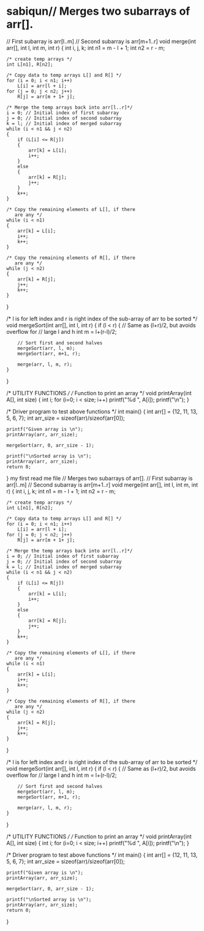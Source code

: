 # sabiqun// Merges two subarrays of arr[]. 
// First subarray is arr[l..m] 
// Second subarray is arr[m+1..r] 
void merge(int arr[], int l, int m, int r) 
{ 
    int i, j, k; 
    int n1 = m - l + 1; 
    int n2 =  r - m; 
  
    /* create temp arrays */
    int L[n1], R[n2]; 
  
    /* Copy data to temp arrays L[] and R[] */
    for (i = 0; i < n1; i++) 
        L[i] = arr[l + i]; 
    for (j = 0; j < n2; j++) 
        R[j] = arr[m + 1+ j]; 
  
    /* Merge the temp arrays back into arr[l..r]*/
    i = 0; // Initial index of first subarray 
    j = 0; // Initial index of second subarray 
    k = l; // Initial index of merged subarray 
    while (i < n1 && j < n2) 
    { 
        if (L[i] <= R[j]) 
        { 
            arr[k] = L[i]; 
            i++; 
        } 
        else
        { 
            arr[k] = R[j]; 
            j++; 
        } 
        k++; 
    } 
  
    /* Copy the remaining elements of L[], if there 
       are any */
    while (i < n1) 
    { 
        arr[k] = L[i]; 
        i++; 
        k++; 
    } 
  
    /* Copy the remaining elements of R[], if there 
       are any */
    while (j < n2) 
    { 
        arr[k] = R[j]; 
        j++; 
        k++; 
    } 
} 
  
/* l is for left index and r is right index of the 
   sub-array of arr to be sorted */
void mergeSort(int arr[], int l, int r) 
{ 
    if (l < r) 
    { 
        // Same as (l+r)/2, but avoids overflow for 
        // large l and h 
        int m = l+(r-l)/2; 
  
        // Sort first and second halves 
        mergeSort(arr, l, m); 
        mergeSort(arr, m+1, r); 
  
        merge(arr, l, m, r); 
    } 
} 
  
/* UTILITY FUNCTIONS */
/* Function to print an array */
void printArray(int A[], int size) 
{ 
    int i; 
    for (i=0; i < size; i++) 
        printf("%d ", A[i]); 
    printf("\n"); 
} 
  
/* Driver program to test above functions */
int main() 
{ 
    int arr[] = {12, 11, 13, 5, 6, 7}; 
    int arr_size = sizeof(arr)/sizeof(arr[0]); 
  
    printf("Given array is \n"); 
    printArray(arr, arr_size); 
  
    mergeSort(arr, 0, arr_size - 1); 
  
    printf("\nSorted array is \n"); 
    printArray(arr, arr_size); 
    return 0; 
} 
my first read me file
// Merges two subarrays of arr[]. 
// First subarray is arr[l..m] 
// Second subarray is arr[m+1..r] 
void merge(int arr[], int l, int m, int r) 
{ 
    int i, j, k; 
    int n1 = m - l + 1; 
    int n2 =  r - m; 
  
    /* create temp arrays */
    int L[n1], R[n2]; 
  
    /* Copy data to temp arrays L[] and R[] */
    for (i = 0; i < n1; i++) 
        L[i] = arr[l + i]; 
    for (j = 0; j < n2; j++) 
        R[j] = arr[m + 1+ j]; 
  
    /* Merge the temp arrays back into arr[l..r]*/
    i = 0; // Initial index of first subarray 
    j = 0; // Initial index of second subarray 
    k = l; // Initial index of merged subarray 
    while (i < n1 && j < n2) 
    { 
        if (L[i] <= R[j]) 
        { 
            arr[k] = L[i]; 
            i++; 
        } 
        else
        { 
            arr[k] = R[j]; 
            j++; 
        } 
        k++; 
    } 
  
    /* Copy the remaining elements of L[], if there 
       are any */
    while (i < n1) 
    { 
        arr[k] = L[i]; 
        i++; 
        k++; 
    } 
  
    /* Copy the remaining elements of R[], if there 
       are any */
    while (j < n2) 
    { 
        arr[k] = R[j]; 
        j++; 
        k++; 
    } 
} 
  
/* l is for left index and r is right index of the 
   sub-array of arr to be sorted */
void mergeSort(int arr[], int l, int r) 
{ 
    if (l < r) 
    { 
        // Same as (l+r)/2, but avoids overflow for 
        // large l and h 
        int m = l+(r-l)/2; 
  
        // Sort first and second halves 
        mergeSort(arr, l, m); 
        mergeSort(arr, m+1, r); 
  
        merge(arr, l, m, r); 
    } 
} 
  
/* UTILITY FUNCTIONS */
/* Function to print an array */
void printArray(int A[], int size) 
{ 
    int i; 
    for (i=0; i < size; i++) 
        printf("%d ", A[i]); 
    printf("\n"); 
} 
  
/* Driver program to test above functions */
int main() 
{ 
    int arr[] = {12, 11, 13, 5, 6, 7}; 
    int arr_size = sizeof(arr)/sizeof(arr[0]); 
  
    printf("Given array is \n"); 
    printArray(arr, arr_size); 
  
    mergeSort(arr, 0, arr_size - 1); 
  
    printf("\nSorted array is \n"); 
    printArray(arr, arr_size); 
    return 0; 
} 
